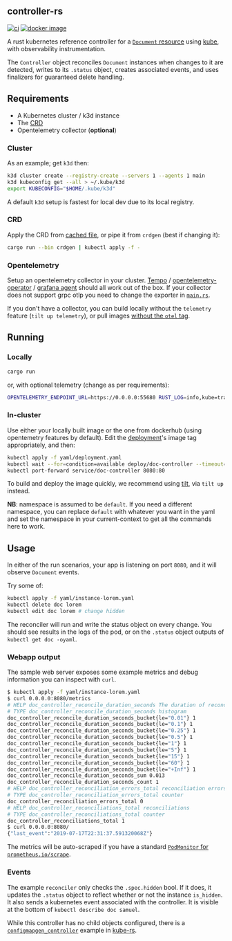## controller-rs
[![ci](https://github.com/kube-rs/controller-rs/actions/workflows/ci.yml/badge.svg)](https://github.com/kube-rs/controller-rs/actions/workflows/ci.yml)
[![docker image](https://img.shields.io/docker/pulls/clux/controller.svg)](
https://hub.docker.com/r/clux/controller/tags/)

A rust kubernetes reference controller for a [`Document` resource](https://github.com/kube-rs/controller-rs/blob/main/yaml/crd.yaml) using [kube](https://github.com/kube-rs/kube/), with observability instrumentation.

The `Controller` object reconciles `Document` instances when changes to it are detected, writes to its `.status` object, creates associated events, and uses finalizers for guaranteed delete handling.

## Requirements
- A Kubernetes cluster / k3d instance
- The [CRD](yaml/crd.yaml)
- Opentelemetry collector (**optional**)

### Cluster
As an example; get `k3d` then:

```sh
k3d cluster create --registry-create --servers 1 --agents 1 main
k3d kubeconfig get --all > ~/.kube/k3d
export KUBECONFIG="$HOME/.kube/k3d"
```

A default `k3d` setup is fastest for local dev due to its local registry.

### CRD
Apply the CRD from [cached file](yaml/crd.yaml), or pipe it from `crdgen` (best if changing it):

```sh
cargo run --bin crdgen | kubectl apply -f -
```

### Opentelemetry
Setup an opentelemetry collector in your cluster. [Tempo](https://github.com/grafana/helm-charts/tree/main/charts/tempo) / [opentelemetry-operator](https://github.com/open-telemetry/opentelemetry-helm-charts/tree/main/charts/opentelemetry-operator) / [grafana agent](https://github.com/grafana/helm-charts/tree/main/charts/agent-operator) should all work out of the box. If your collector does not support grpc otlp you need to change the exporter in [`main.rs`](./src/main.rs).

If you don't have a collector, you can build locally without the `telemetry` feature (`tilt up telemetry`), or pull images [without the `otel` tag](https://hub.docker.com/r/clux/controller/tags/).

## Running

### Locally

```sh
cargo run
```

or, with optional telemetry (change as per requirements):

```sh
OPENTELEMETRY_ENDPOINT_URL=https://0.0.0.0:55680 RUST_LOG=info,kube=trace,controller=debug cargo run --features=telemetry
```

### In-cluster
Use either your locally built image or the one from dockerhub (using opentemetry features by default). Edit the [deployment](./yaml/deployment.yaml)'s image tag appropriately, and then:

```sh
kubectl apply -f yaml/deployment.yaml
kubectl wait --for=condition=available deploy/doc-controller --timeout=20s
kubectl port-forward service/doc-controller 8080:80
```

To build and deploy the image quickly, we recommend using [tilt](https://tilt.dev/), via `tilt up` instead.

**NB**: namespace is assumed to be `default`. If you need a different namespace, you can replace `default` with whatever you want in the yaml and set the namespace in your current-context to get all the commands here to work.

## Usage
In either of the run scenarios, your app is listening on port `8080`, and it will observe `Document` events.

Try some of:

```sh
kubectl apply -f yaml/instance-lorem.yaml
kubectl delete doc lorem
kubectl edit doc lorem # change hidden
```

The reconciler will run and write the status object on every change. You should see results in the logs of the pod, or on the `.status` object outputs of `kubectl get doc -oyaml`.

### Webapp output
The sample web server exposes some example metrics and debug information you can inspect with `curl`.

```sh
$ kubectl apply -f yaml/instance-lorem.yaml
$ curl 0.0.0.0:8080/metrics
# HELP doc_controller_reconcile_duration_seconds The duration of reconcile to complete in seconds
# TYPE doc_controller_reconcile_duration_seconds histogram
doc_controller_reconcile_duration_seconds_bucket{le="0.01"} 1
doc_controller_reconcile_duration_seconds_bucket{le="0.1"} 1
doc_controller_reconcile_duration_seconds_bucket{le="0.25"} 1
doc_controller_reconcile_duration_seconds_bucket{le="0.5"} 1
doc_controller_reconcile_duration_seconds_bucket{le="1"} 1
doc_controller_reconcile_duration_seconds_bucket{le="5"} 1
doc_controller_reconcile_duration_seconds_bucket{le="15"} 1
doc_controller_reconcile_duration_seconds_bucket{le="60"} 1
doc_controller_reconcile_duration_seconds_bucket{le="+Inf"} 1
doc_controller_reconcile_duration_seconds_sum 0.013
doc_controller_reconcile_duration_seconds_count 1
# HELP doc_controller_reconciliation_errors_total reconciliation errors
# TYPE doc_controller_reconciliation_errors_total counter
doc_controller_reconciliation_errors_total 0
# HELP doc_controller_reconciliations_total reconciliations
# TYPE doc_controller_reconciliations_total counter
doc_controller_reconciliations_total 1
$ curl 0.0.0.0:8080/
{"last_event":"2019-07-17T22:31:37.591320068Z"}
```

The metrics will be auto-scraped if you have a standard [`PodMonitor` for `prometheus.io/scrape`](https://github.com/prometheus-community/helm-charts/blob/b69e89e73326e8b504102a75d668dc4351fcdb78/charts/prometheus/values.yaml#L1608-L1650).

### Events
The example `reconciler` only checks the `.spec.hidden` bool. If it does, it updates the `.status` object to reflect whether or not the instance `is_hidden`. It also sends a kubernetes event associated with the controller. It is visible at the bottom of `kubectl describe doc samuel`.

While this controller has no child objects configured, there is a [`configmapgen_controller`](https://github.com/kube-rs/kube/blob/main/examples/configmapgen_controller.rs) example in [kube-rs](https://github.com/kube-rs/kube/).
